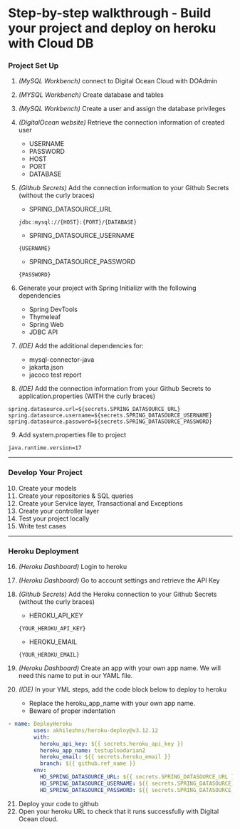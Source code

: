 # Step-by-step walkthrough - Build your project and deploy on heroku with Cloud DB
### Project Set Up
1. _(MySQL Workbench)_ connect to Digital Ocean Cloud with DOAdmin
2. _(MYSQL Workbench)_ Create database and tables
3. _(MySQL Workbench)_ Create a user and assign the database privileges 
4. _(DigitalOcean website)_ Retrieve the connection information of created user
    * USERNAME
    * PASSWORD
    * HOST
    * PORT
    * DATABASE
5. _(Github Secrets)_ Add the connection information to your Github Secrets (without the curly braces)

    * SPRING_DATASOURCE_URL
    ```
    jdbc:mysql://{HOST}:{PORT}/{DATABASE}
    ```
    * SPRING_DATASOURCE_USERNAME
    ```
    {USERNAME}
    ```
    * SPRING_DATASOURCE_PASSWORD
    ```
    {PASSWORD}
    ```
6. Generate your project with Spring Initializr with the following dependencies
    * Spring DevTools
    * Thymeleaf
    * Spring Web
    * JDBC API
7. _(IDE)_ Add the additional dependencies for:
    * mysql-connector-java
    * jakarta.json
    * jacoco test report
8. _(IDE)_ Add the connection information from your Github Secrets to application.properties (WITH the curly braces)
```
spring.datasource.url=${secrets.SPRING_DATASOURCE_URL}
spring.datasource.username=${secrets.SPRING_DATASOURCE_USERNAME}
spring.datasource.password=${secrets.SPRING_DATASOURCE_PASSWORD}
```
9. Add system.properties file to project
```
java.runtime.version=17
```
***
### Develop Your Project
10. Create your models
11. Create your repositories & SQL queries
12. Create your Service layer, Transactional and Exceptions
13. Create your controller layer
14. Test your project locally
15. Write test cases
*** 
### Heroku Deployment
16. _(Heroku Dashboard)_ Login to heroku
17. _(Heroku Dashboard)_ Go to account settings and retrieve the API Key
18. _(Github Secrets)_ Add the Heroku connection to your Github Secrets (without the curly braces)

    * HEROKU_API_KEY
    ```
    {YOUR_HEROKU_API_KEY}
    ```
    * HEROKU_EMAIL
    ```
    {YOUR_HEROKU_EMAIL}
    ```
19. _(Heroku Dashboard)_ Create an app with your own app name. We will need this name to put in our YAML file.
20. _(IDE)_ In your YML steps, add the code block below to deploy to heroku
    * Replace the heroku_app_name with your own app name.
    * Beware of proper indentation
```yml
- name: DeployHeroku
        uses: akhileshns/heroku-deploy@v3.12.12 
        with:
          heroku_api_key: ${{ secrets.heroku_api_key }}
          heroku_app_name: testuploadarian2
          heroku_email: ${{ secrets.heroku_email }}
          branch: ${{ github.ref_name }}
        env:
          HD_SPRING_DATASOURCE_URL: ${{ secrets.SPRING_DATASOURCE_URL }}
          HD_SPRING_DATASOURCE_USERNAME: ${{ secrets.SPRING_DATASOURCE_USERNAME }}
          HD_SPRING_DATASOURCE_PASSWORD: ${{ secrets.SPRING_DATASOURCE_PASSWORD }}
```
21. Deploy your code to github
22. Open your heroku URL to check that it runs successfully with Digital Ocean cloud.
